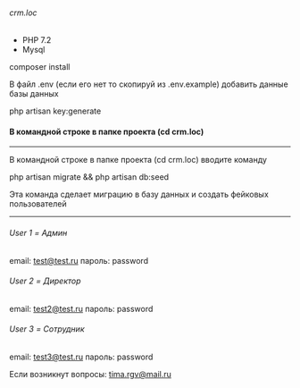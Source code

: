 ###### crm.loc

- PHP 7.2
- Mysql 

composer install

В файл .env (если его нет то скопируй из .env.example)
добавить данные базы данных

php artisan key:generate

 
#### В командной строке в папке проекта (cd crm.loc)
____
В командной строке в папке проекта (cd crm.loc) вводите команду
 
php artisan migrate && php artisan db:seed 

Эта команда сделает миграцию в базу данных и создать фейковых пользователей
____
###### User 1 = Админ
email: test@test.ru пароль: password

###### User 2 = Директор
email: test2@test.ru пароль: password

###### User 3 = Сотрудник
email: test3@test.ru пароль: password


Если возникнут вопросы: tima.rgv@mail.ru
